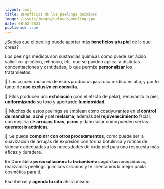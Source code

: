 ```yaml
---
layout: post
title: Beneficios de los peelings químicos
image: /assets/images/uploads/peeling.jpg
date: 08-02-2021
published: true
---
```

¿Sabías que el peeling puede aportar más **beneficios a tu piel** de lo que crees?

Los peelings médicos son sustancias químicas como puede ser ácido salicílico, glicólico, retinoico, etc. que se pueden  aplicar a distintas concentraciones y cantidades, lo que permite **personalizar** los tratamientos.  

💎 Las concentraciones de estos productos para uso médico es alta, y por lo tanto de **uso exclusivo en consulta**. 

💎 Ellos producen una **exfoliación** (con el efecto de pelar), renovando la piel, **uniformizando** su tono y aportando **luminosidad**.

💎 Muchos de estos peelings se emplean como coadyuvantes en el **control de manchas**, **acné** y del **melasma**, además del **rejuvenecimiento** facial, con mejoría de **arrugas finas**, **poros** y daño solar como pueden ser las **queratosis actínicas**.  

💎 Se puede **combinar con otros procedimientos**, como puede ser la suavización de arrugas de expresión con toxina botulínica y rutinas de skincare adecuadas a las necesidades de cada piel para una respuesta más eficaz y duradera.  

En Dermábile **personalizamos tu tratamiento** según tus necesidades, realizamos peelings químicos seriados y te orientamos la mejor pauta cosmética para ti.

Escríbenos y **agenda tu cita** ahora mismo.